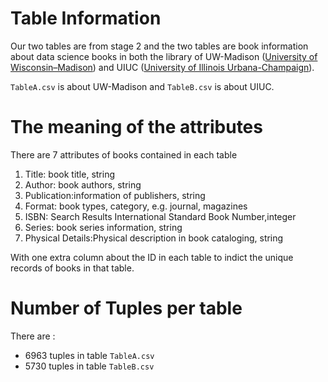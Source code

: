 # Table Information

Our two tables are from stage 2 and the two tables are book information about
 data science books in both the library of UW-Madison ([University of 
 Wisconsin–Madison](https://www.wisc.edu/)) and UIUC ([University of Illinois Urbana-Champaign](http://illinois.edu/)).
 
`TableA.csv` is about UW-Madison and `TableB.csv` is about UIUC.

# The meaning of the attributes

There are 7 attributes of books contained in each table

1. Title: book title, string
2. Author: book authors, string
3. Publication:information of publishers, string
4. Format: book types, category, e.g. journal, magazines
5. ISBN: Search Results International Standard Book Number,integer
6. Series: book series information, string
7. Physical Details:Physical description in book cataloging, string

With one extra column about the ID in each table to indict the unique records
 of books in that table.

# Number of Tuples per table

There are :

* 6963 tuples in table `TableA.csv`
* 5730 tuples in table `TableB.csv`